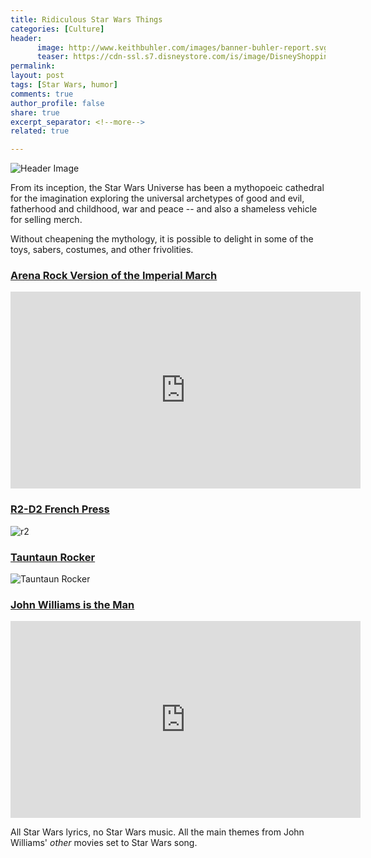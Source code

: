```yaml
---
title: Ridiculous Star Wars Things
categories: [Culture]
header:
      image: http://www.keithbuhler.com/images/banner-buhler-report.svg
      teaser: https://cdn-ssl.s7.disneystore.com/is/image/DisneyShopping/fwb_rogue-one_20170117?$yetifwb$
permalink: 
layout: post
tags: [Star Wars, humor]
comments: true
author_profile: false
share: true
excerpt_separator: <!--more-->
related: true

---
```


![Header Image](https://cdn-ssl.s7.disneystore.com/is/image/DisneyShopping/fwb_rogue-one_20170117?$yetifwb$)

From its inception, the Star Wars Universe has been a mythopoeic cathedral for the imagination exploring the universal archetypes of good and evil, fatherhood and childhood, war and peace  -- and also a shameless vehicle for selling merch. 

Without cheapening the mythology, it is possible to delight in some of the toys, sabers, costumes, and other frivolities.  

<!--more-->

### [Arena Rock Version of the Imperial March](https://www.youtube.com/embed/nohQReM7BpI)

<iframe width="560" height="315" src="https://www.youtube.com/embed/nohQReM7BpI" frameborder="0" allowfullscreen></iframe>


### [R2-D2 French Press](http://www.thinkgeek.com/product/itns/)

![r2](http://www.thinkgeek.com/images/products/frontsquare/itns_r2-d2_coffee_press.jpg)

### [Tauntaun Rocker](https://www.sideshowtoy.com/blog/4-home-made-star-wars-vehicles-that-rock-literally)

![Tauntaun Rocker](https://www.sideshowtoy.com/wp-content/uploads/2015/08/tauntaun-rocking-horse.jpg)


### [John Williams is the Man](https://www.youtube.com/watch?v=PGYAPr6UKhs) 

<iframe width="560" height="315" src="https://www.youtube.com/embed/PGYAPr6UKhs" frameborder="0" allowfullscreen></iframe>

All Star Wars lyrics, no Star Wars music. All the main themes from John Williams' *other* movies set to Star Wars song. 